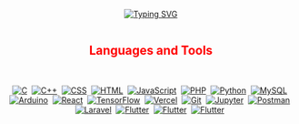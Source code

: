 <p align="center">
  <a href="https://git.io/typing-svg"><img src="https://readme-typing-svg.demolab.com?font=Fira+Code&pause=1000&color=F75C7E&center=true&vCenter=true&width=435&lines=Mother+of+Dragons;Teaberry+Ice+Cream;yarn+start" alt="Typing SVG" /></a>
</p>



<p align="left"> <a href="https://twitter.com/" target="blank"><img src="https://img.shields.io/twitter/follow/?logo=twitter&style=for-the-badge" alt="" /></a> </p>

<h2 align="center" style="color: red;">Languages and Tools</h2>
<br>
<p align="center">
  <a href=""><img alt="C" src="https://img.shields.io/badge/C-00599C?style=for-the-badge&logo=c&logoColor=white"></a>&nbsp;
  <a href=""><img alt="C++" src="https://img.shields.io/badge/C%2B%2B-00599C?style=for-the-badge&logo=c%2B%2B&logoColor=white"></a>&nbsp;
  <a href=""><img alt="CSS" src="https://img.shields.io/badge/CSS3-1572B6?style=for-the-badge&logo=css3&logoColor=white"></a>&nbsp;
  <a href=""><img alt="HTML" src="https://img.shields.io/badge/HTML5-E34F26?style=for-the-badge&logo=html5&logoColor=white"></a>&nbsp;
  <a href=""><img alt="JavaScript" src="https://img.shields.io/badge/JavaScript-323330?style=for-the-badge&logo=javascript&logoColor=F7DF1E"></a>&nbsp;
  <a href=""><img alt="PHP" src="https://img.shields.io/badge/PHP-777BB4?style=for-the-badge&logo=php&logoColor=white"></a>&nbsp;
  <a href=""><img alt="Python" src="https://img.shields.io/badge/Python-FFD43B?style=for-the-badge&logo=python&logoColor=blue"></a>&nbsp;
  <a href=""><img alt="MySQL" src="https://img.shields.io/badge/MySQL-005C84?style=for-the-badge&logo=mysql&logoColor=white"></a>&nbsp;
  <a href="#"><img alt="Arduino" src="https://img.shields.io/badge/Arduino_IDE-00979D?style=for-the-badge&logo=arduino&logoColor=white"></a>&nbsp;
  <a href="#"><img alt="React" src="https://img.shields.io/badge/React-20232A?style=for-the-badge&logo=react&logoColor=61DAFB"></a>&nbsp;
  <a href="#"><img alt="TensorFlow" src="https://img.shields.io/badge/TensorFlow-FF6F00?style=for-the-badge&logo=TensorFlow&logoColor=white"></a>&nbsp;
  <a href="#"><img alt="Vercel" src="https://img.shields.io/badge/Vercel-000000?style=for-the-badge&logo=vercel&logoColor=white"></a>&nbsp;
  <a href="#"><img alt="Git" src="https://img.shields.io/badge/GIT-E44C30?style=for-the-badge&logo=git&logoColor=white"></a></a>&nbsp;
  <a href="#"><img alt="Jupyter" src="https://img.shields.io/badge/Jupyter-F37626.svg?&style=for-the-badge&logo=Jupyter&logoColor=white"></a>&nbsp;
  <a href="#"><img alt="Postman" src="https://img.shields.io/badge/Postman-FF6C37?style=for-the-badge&logo=Postman&logoColor=white"></a>&nbsp;
  <a href="#"><img alt="Laravel" src="https://img.shields.io/badge/Laravel-FF2D20?style=for-the-badge&logo=laravel&logoColor=white"></a>&nbsp;
  <a href="#"><img alt="Flutter" src="https://img.shields.io/badge/Flutter-02569B?style=for-the-badge&logo=flutter&logoColor=white"></a>&nbsp;
  <a href="#"><img alt="Flutter" src="https://img.shields.io/badge/Tailwind_CSS-38B2AC?style=for-the-badge&logo=tailwind-css&logoColor=white"></a>&nbsp;
  <a href="#"><img alt="Flutter" src="https://img.shields.io/badge/styled--components-DB7093?style=for-the-badge&logo=styled-components&logoColor=white"></a>&nbsp;
</p>

